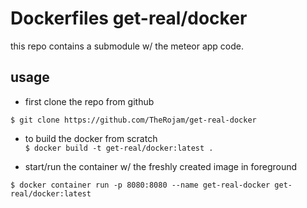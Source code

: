 # Dockerfiles get-real/docker

this repo contains a submodule w/ the meteor app code.

## usage

- first clone the repo from github

`$ git clone https://github.com/TheRojam/get-real-docker`

- to build the docker from scratch  
`$ docker build -t get-real/docker:latest .`

- start/run the container w/ the freshly created image in foreground

`$ docker container run -p 8080:8080 --name get-real-docker get-real/docker:latest`
